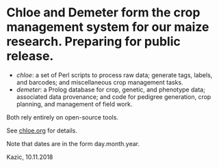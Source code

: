 # Chloe and Demeter form the crop management system for our maize research.  Preparing for public release.

   + *chloe*:  a set of Perl scripts to process raw data; generate tags, labels, and barcodes; and miscellaneous crop management tasks.
   + *demeter*: a Prolog database for crop, genetic, and phenotype data; associated data provenance; and code for pedigree generation, crop planning, and management of field work.
   
   Both rely entirely on open-source tools.

See [chloe.org](./docs/chloe/chloe.org) for details.

Note that dates are in the form day.month.year.

Kazic, 10.11.2018

